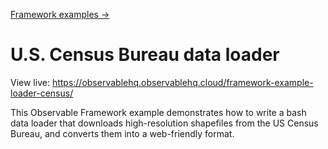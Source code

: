 [Framework examples →](../)

# U.S. Census Bureau data loader

View live: <https://observablehq.observablehq.cloud/framework-example-loader-census/>

This Observable Framework example demonstrates how to write a bash data loader that downloads high-resolution shapefiles from the US Census Bureau, and converts them into a web-friendly format.